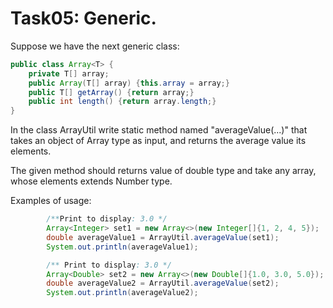 # Task05: Generic.

Suppose we have the next generic class:

````java
public class Array<T> {
    private T[] array;
    public Array(T[] array) {this.array = array;}
    public T[] getArray() {return array;}
    public int length() {return array.length;}
}
````

In the class ArrayUtil write static method named "averageValue(...)" that takes an object of Array type as input, and
returns the average value its elements.

The given method should returns value of double type and take any array, whose elements extends Number type.

Examples of usage:
````java
        /**Print to display: 3.0 */
        Array<Integer> set1 = new Array<>(new Integer[]{1, 2, 4, 5});
        double averageValue1 = ArrayUtil.averageValue(set1);
        System.out.println(averageValue1);

        /** Print to display: 3.0 */
        Array<Double> set2 = new Array<>(new Double[]{1.0, 3.0, 5.0});
        double averageValue2 = ArrayUtil.averageValue(set2);
        System.out.println(averageValue2);
````